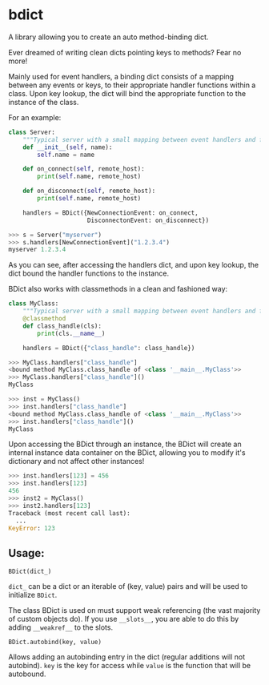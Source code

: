 # bdict
A library allowing you to create an auto method-binding dict.

Ever dreamed of writing clean dicts pointing keys to methods? Fear no more!

Mainly used for event handlers, a binding dict consists of a mapping between
any events or keys, to their appropriate handler functions within a class.
Upon key lookup, the dict will bind the appropriate function to the instance
of the class.

For an example:

```Python
class Server:
    """Typical server with a small mapping between event handlers and functions"""
    def __init__(self, name):
        self.name = name

    def on_connect(self, remote_host):
        print(self.name, remote_host)

    def on_disconnect(self, remote_host):
        print(self.name, remote_host)

    handlers = BDict({NewConnectionEvent: on_connect,
                      DisconnectonEvent: on_disconnect})

>>> s = Server("myserver")
>>> s.handlers[NewConnectionEvent]("1.2.3.4")
myserver 1.2.3.4
```
As you can see, after accessing the handlers dict, and upon key lookup,
the dict bound the handler functions to the instance.

BDict also works with classmethods in a clean and fashioned way:

```Python
class MyClass:
    """Typical server with a small mapping between event handlers and functions"""            
    @classmethod
    def class_handle(cls):
        print(cls.__name__)

    handlers = BDict({"class_handle": class_handle})

>>> MyClass.handlers["class_handle"]
<bound method MyClass.class_handle of <class '__main__.MyClass'>>
>>> MyClass.handlers["class_handle"]()
MyClass

>>> inst = MyClass()
>>> inst.handlers["class_handle"]
<bound method MyClass.class_handle of <class '__main__.MyClass'>>
>>> inst.handlers["class_handle"]()
MyClass
```
Upon accessing the BDict through an instance, the BDict will create an internal instance data container on the BDict, 
allowing you to modify it's dictionary and not affect other instances!
```Python
>>> inst.handlers[123] = 456
>>> inst.handlers[123]
456
>>> inst2 = MyClass()
>>> inst2.handlers[123]
Traceback (most recent call last):
  ...
KeyError: 123
```

## Usage:

`BDict(dict_)`

`dict_` can be a dict or an iterable of (key, value) pairs and will be used to initialize `BDict`.
    
The class BDict is used on must support weak referencing (the vast majority of custom objects do). If you use `__slots__`, you are able to do this by adding `__weakref__` to the slots.

`BDict.autobind(key, value)`

Allows adding an autobinding entry in the dict (regular additions will not autobind). `key` is the key for access while `value` is the function that will be autobound.
